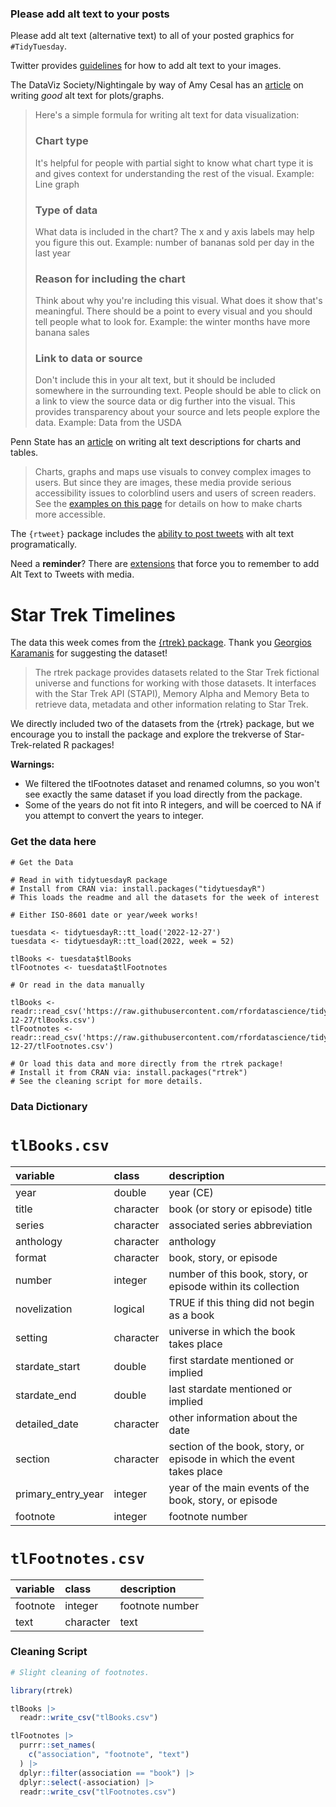 ### Please add alt text to your posts

Please add alt text (alternative text) to all of your posted graphics for `#TidyTuesday`. 

Twitter provides [guidelines](https://help.twitter.com/en/using-twitter/picture-descriptions) for how to add alt text to your images.

The DataViz Society/Nightingale by way of Amy Cesal has an [article](https://medium.com/nightingale/writing-alt-text-for-data-visualization-2a218ef43f81) on writing _good_ alt text for plots/graphs.

> Here's a simple formula for writing alt text for data visualization:
> ### Chart type
> It's helpful for people with partial sight to know what chart type it is and gives context for understanding the rest of the visual.
> Example: Line graph
> ### Type of data
> What data is included in the chart? The x and y axis labels may help you figure this out.
> Example: number of bananas sold per day in the last year
> ### Reason for including the chart
> Think about why you're including this visual. What does it show that's meaningful. There should be a point to every visual and you should tell people what to look for.
> Example: the winter months have more banana sales
> ### Link to data or source
> Don't include this in your alt text, but it should be included somewhere in the surrounding text. People should be able to click on a link to view the source data or dig further into the visual. This provides transparency about your source and lets people explore the data.
> Example: Data from the USDA

Penn State has an [article](https://accessibility.psu.edu/images/charts/) on writing alt text descriptions for charts and tables.

> Charts, graphs and maps use visuals to convey complex images to users. But since they are images, these media provide serious accessibility issues to colorblind users and users of screen readers. See the [examples on this page](https://accessibility.psu.edu/images/charts/) for details on how to make charts more accessible.

The `{rtweet}` package includes the [ability to post tweets](https://docs.ropensci.org/rtweet/reference/post_tweet.html) with alt text programatically.

Need a **reminder**? There are [extensions](https://chrome.google.com/webstore/detail/twitter-required-alt-text/fpjlpckbikddocimpfcgaldjghimjiik/related) that force you to remember to add Alt Text to Tweets with media.

# Star Trek Timelines

The data this week comes from the [{rtrek} package](https://leonawicz.github.io/rtrek/). Thank you [Georgios Karamanis](https://github.com/gkaramanis) for suggesting the dataset!

> The rtrek package provides datasets related to the Star Trek fictional universe and functions for working with those datasets. It interfaces with the Star Trek API (STAPI), Memory Alpha and Memory Beta to retrieve data, metadata and other information relating to Star Trek.

We directly included two of the datasets from the {rtrek} package, but we encourage you to install the package and explore the trekverse of Star-Trek-related R packages!

**Warnings:**

- We filtered the tlFootnotes dataset and renamed columns, so you won't see exactly the same dataset if you load directly from the package.
- Some of the years do not fit into R integers, and will be coerced to NA if you attempt to convert the years to integer.

### Get the data here

```{r}
# Get the Data

# Read in with tidytuesdayR package 
# Install from CRAN via: install.packages("tidytuesdayR")
# This loads the readme and all the datasets for the week of interest

# Either ISO-8601 date or year/week works!

tuesdata <- tidytuesdayR::tt_load('2022-12-27')
tuesdata <- tidytuesdayR::tt_load(2022, week = 52)

tlBooks <- tuesdata$tlBooks
tlFootnotes <- tuesdata$tlFootnotes

# Or read in the data manually

tlBooks <- readr::read_csv('https://raw.githubusercontent.com/rfordatascience/tidytuesday/main/data/2022/2022-12-27/tlBooks.csv')
tlFootnotes <- readr::read_csv('https://raw.githubusercontent.com/rfordatascience/tidytuesday/main/data/2022/2022-12-27/tlFootnotes.csv')

# Or load this data and more directly from the rtrek package! 
# Install it from CRAN via: install.packages("rtrek")
# See the cleaning script for more details.
```

### Data Dictionary

# `tlBooks.csv`

|variable           |class     |description        |
|:------------------|:---------|:------------------|
|year               |double    |year (CE)          |
|title              |character |book (or story or episode) title         |
|series             |character |associated series abbreviation|
|anthology          |character |anthology          |
|format             |character |book, story, or episode |
|number             |integer   |number of this book, story, or episode within its collection|
|novelization       |logical   |TRUE if this thing did not begin as a book |
|setting            |character |universe in which the book takes place |
|stardate_start     |double    |first stardate mentioned or implied|
|stardate_end       |double    |last stardate mentioned or implied|
|detailed_date      |character |other information about the date|
|section            |character |section of the book, story, or episode in which the event takes place|
|primary_entry_year |integer   |year of the main events of the book, story, or episode|
|footnote           |integer   |footnote number|

# `tlFootnotes.csv`

|variable |class     |description |
|:--------|:---------|:-----------|
|footnote |integer   |footnote number|
|text     |character |text        |

### Cleaning Script

```r
# Slight cleaning of footnotes.

library(rtrek)

tlBooks |> 
  readr::write_csv("tlBooks.csv")

tlFootnotes |> 
  purrr::set_names(
    c("association", "footnote", "text")
  ) |> 
  dplyr::filter(association == "book") |> 
  dplyr::select(-association) |> 
  readr::write_csv("tlFootnotes.csv")
```
